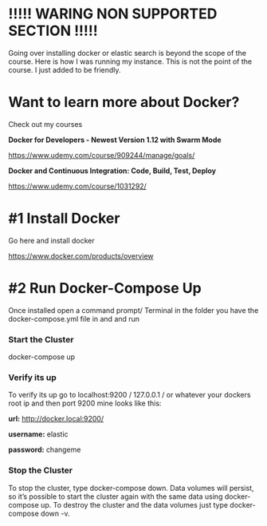 # !!!!! WARING NON SUPPORTED SECTION !!!!! 

Going over installing docker or elastic search is beyond the scope of the course. Here is how I was running my instance. This is not the point of the course. I just added to be friendly.

# Want to learn more about Docker?

Check out my courses

**Docker for Developers - Newest Version 1.12 with Swarm Mode**

https://www.udemy.com/course/909244/manage/goals/

**Docker and Continuous Integration: Code, Build, Test, Deploy**

https://www.udemy.com/course/1031292/




# #1  Install Docker 

Go here and install docker

   https://www.docker.com/products/overview

# #2 Run Docker-Compose Up
Once installed open a command prompt/ Terminal in the folder you have the docker-compose.yml file in and and run

 
 ### Start the Cluster
 docker-compose up
 
 ### Verify its up
 To verify its up go to localhost:9200 / 127.0.0.1 / or whatever your dockers root ip and then port 9200 mine looks like this:
 
 **url:** http://docker.local:9200/
 
 **username:** elastic
 
 **password:** changeme
 
 ### Stop the Cluster
 
 To stop the cluster, type docker-compose down. Data volumes will persist, so it’s possible to start the cluster again with the same data using docker-compose up. To destroy the cluster and the data volumes just type docker-compose down -v.
 
 
